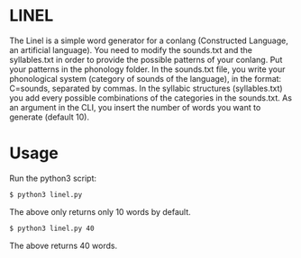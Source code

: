 # LINEL
The Linel is a simple word generator for a conlang (Constructed Language, an artificial language).
You need to modify the sounds.txt and the syllables.txt in order to provide the possible patterns of your conlang.
Put your patterns in the phonology folder.
In the sounds.txt file, you write your phonological system (category of sounds of the language), in the format: C=sounds, separated by commas. 
In the syllabic structures (syllables.txt) you add every possible combinations of the categories in the sounds.txt.
As an argument in the CLI, you insert the number of words you want to generate (default 10).

# Usage

Run the python3 script:
```sh
$ python3 linel.py
```
The above only returns only 10 words by default.
```sh
$ python3 linel.py 40
```
The above returns 40 words.


